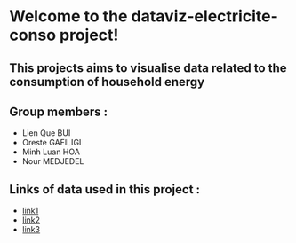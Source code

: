 # Welcome to the dataviz-electricite-conso project!

## This projects aims to visualise data related to the consumption of household energy 

## Group members : 
- Lien Que BUI
- Oreste GAFILIGI
- Minh Luan HOA
- Nour MEDJEDEL

## Links of data used in this project : 
- [link1](https://www.daftlogic.com/information-appliance-power-consumption.htm?fbclid=IwAR2CprTK17Buto7s2V6oMBbvR0rHNA32VXZsre3OrihzcxDb7S_wHO3A8HQ)
- [link2](https://data.worldbank.org/indicator/EG.USE.ELEC.KH.PC?end=2018&start=1960&view=chart&fbclid=IwAR1ON7uxiOPY5J1VgFY2_YTK3Rkh44TNi-Ri6glS1WNeUgXcsz1qnLuNqlw)
- [link3](https://yearbook.enerdata.net/total-energy/world-consumption-statistics.html?fbclid=IwAR3ygVpmZrRfkrptIFrlcjWsdyLAEv-D-BPqpSfTXAP9nA1pvBH6MaU-3Vo)
